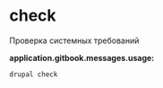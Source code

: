# check
Проверка системных требований

**application.gitbook.messages.usage:**
```
drupal check
```
